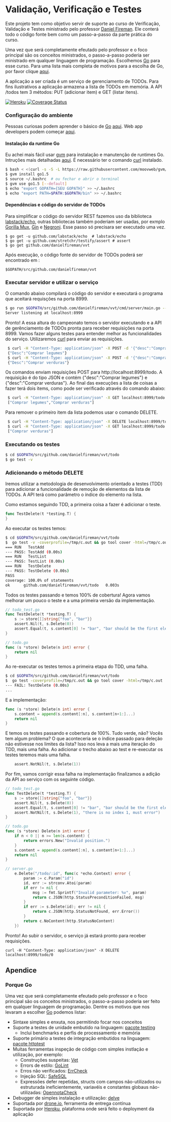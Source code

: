 # Validação, Verificação e Testes

Este projeto tem como objetivo servir de suporte ao curso de Verificação, Validação e Testes ministrado pelo professor [Daniel Fireman](mailto:danielfireman@gmail.com). Ele conterá todo o código fonte bem como um passo-a-passo da parte prática do curso.

Uma vez que será completamente efeutado pelo professor e o foco principal são os conceitos ministrados, o passo-a-passo poderia ser ministrado em qualquer linguagem de programação. Escolhemos [Go](http://golang.org) para esse curso. Para uma lista mais completa de motivos para a escolha de Go, por favor clique [aqui](#porque-go).

A aplicação a ser criada é um serviço de gerenciamento de TODOs. Para fins ilustrativos a aplicação armazena a lista de TODOs em memória. A API /todos tem 3 métodos: PUT (adicionar item) e GET (listar itens).

[![Heroku](http://heroku-badge.herokuapp.com/?app=danielfireman-vvt&style=flat)](danielfireman-vvt.herokuapp.com) [![Coverage Status](https://coveralls.io/repos/danielfireman/vvt/badge.svg?branch=master&service=github)](https://coveralls.io/github/danielfireman/vvt?branch=master)

### Configuração do ambiente
Pessoas curiosas podem aprender o básico de [Go](http://golang.org) [aqui](https://tour.golang.org/welcome/1). Web app developers podem começar [aqui](https://golang.org/doc/articles/wiki/).

#### Instalação da runtime Go
Eu achei mais fácil usar [gvm](http://github.com/moovweb/gvm) para instalação e manutenção de runtimes Go. Intruções mais detalhadas [aqui](https://github.com/moovweb/gvm). É necessário ter  o comando  [curl](http://curl.haxx.se/) instalado.

```bash
$ bash < <(curl -s -S -L https://raw.githubusercontent.com/moovweb/gvm/master/binscripts/gvm-installer)
$ gvm install go1.5
$ source ~/.bashrc  # ou fechar e abrir o terminal
$ gvm use go1.5 [--default]
$ echo "export GOPATH={SEU GOPATH}" >> ~/.bashrc
$ echo "export PATH=$PATH:$GOPATH/bin" >> ~/.bashrc
```

#### Dependências e código do servidor de TODOs
Para simplificar o código do servidor REST fazemos uso da biblioteca [labstack/echo](https://github.com/labstack/echo), outras bibliotecas também poderiam ser usadas, por exmplo [Gorilla Mux](https://github.com/gorilla/mux), [Gin](https://gin-gonic.github.io/gin/) e [Negroni](https://github.com/codegangsta/negroni). Esse passo só precisara ser executado uma vez.

    $ go get -u github.com/labstack/echo  # labstack/echo
    $ go get -u github.com/stretchr/testify/assert # assert
    $ go get github.com/danielfireman/vvt

Após execução, o código fonte do servidor de TODOs poderá ser encontrado em :

    $GOPATH/src/github.com/danielfireman/vvt

### Executar servidor e utilizar o serviço
O comando abaixo compilará o código do servidor e executará o programa que aceitará requisções na porta 8999.

```bash
$ go run $GOPATH/src/github.com/danielfireman/vvt/cmd/server/main.go --port=8999
Server listening at localhost:8999
```

Pronto! A essa altura do campeonato temos o servidor executando e a API de gerênciamento de TODOs pronta para receber requisições na porta 8999. Vamos fazer alguns testes para entender melhor as funcionalidades do serviço. Utilizaremos [curl](http://curl.haxx.se/) para enviar as requisições.

```bash
 $ curl -H "Content-Type: application/json" -X POST -d '{"desc":"Comprar legumes"}' localhost:8999/todo
 {"Desc":"Comprar legumes"}
 $ curl -H "Content-Type: application/json" -X POST -d '{"desc":"Comprar verduras"}' localhost:8999/todo
 {"Desc":"Comprar verduras"}
```

Os comandos enviam requisições POST para http://localhost:8999/todo. A requisição é do tipo JSON e contém {"desc":"Comprar legumes"} e {"desc":"Comprar verduras"}. Ao final das execuções a lista de coisas a fazer terá dois items, como pode ser verificado através do comando abaixo:

```bash
 $ curl -H "Content-Type: application/json" -X GET localhost:8999/todo
 ["Comprar legumes","Comprar verduras"]
```

Para remover o primeiro item da lista podemos usar o comando DELETE.

```bash
 $ curl -H "Content-Type: application/json" -X DELETE localhost:8999/todo/0
 $ curl -H "Content-Type: application/json" -X GET localhost:8999/todo
 ["Comprar verduras"]
```

### Executando os testes

```bash
$ cd $GOPATH/src/github.com/danielfireman/vvt/todo
$ go test -v
```

### Adicionando o método DELETE

Iremos utilizar a metodologia de desenvolvimento orientado a testes (TDD) para adicionar a funcionalidade de remoção de elementos da lista de TODOs. A API terá como parâmetro o índice do elemento na lista.

Como estamos seguindo TDD, a primeira coisa a fazer é adicionar o teste.

```go
func TestDelete(t *testing.T) {
}
```

Ao executar os testes temos:

```bash
$ cd $GOPATH/src/github.com/danielfireman/vvt/todo
$  go test -v -coverprofile=/tmp/c.out && go tool cover -html=/tmp/c.out
=== RUN   TestAdd
--- PASS: TestAdd (0.00s)
=== RUN   TestList
--- PASS: TestList (0.00s)
=== RUN   TestDelete
--- PASS: TestDelete (0.00s)
PASS
coverage: 100.0% of statements
ok  	github.com/danielfireman/vvt/todo	0.003s
```

Todos os testes passando e temos 100% de cobertura! Agora vamos melhorar um pouco o teste e a uma primeira versão da implementação.

```go
// todo_test.go
func TestDelete(t *testing.T) {
	s := store{[]string{"foo", "bar"}}
	assert.Nil(t, s.Delete(0))
	assert.Equal(t, s.content[0] != "bar", "bar should be the first element")
}

// todo.go
func (s *store) Delete(n int) error {
	return nil
}
```

Ao re-executar os testes temos a primeira etapa do TDD, uma falha.

```bash
$ cd $GOPATH/src/github.com/danielfireman/vvt/todo
$  go test -coverprofile=/tmp/c.out && go tool cover -html=/tmp/c.out
--- FAIL: TestDelete (0.00s)
...
```	

E a implementação:

```go
func (s *store) Delete(n int) error {
 	s.content = append(s.content[:n], s.content[n+1:]...)
	return nil
}
```

E temos os testes passando e cobertura de 100%. Tudo verde, não? Vocês tem algum problema? O que aconteceria se o índice passado para deleção não estivesse nos limites da lista? Isso nos leva a mais uma iteração do TDD, mais uma falha. Ao adicionar o trecho abaixo ao test e re-executar os testes teremos mais uma falha.

```go
	assert.NotNil(t, s.Delete(1))
```

Por fim, vamos corrigir essa falha na implementação finalizamos a adição da API ao serviço com os seguinte código.

```go
// todo_test.go
func TestDelete(t *testing.T) {
	s := store{[]string{"foo", "bar"}}
	assert.Nil(t, s.Delete(0))
	assert.Equal(t, s.content[0] != "bar", "bar should be the first element")
	assert.NotNil(t, s.Delete(1), "there is no index 1, must error")
}

// todo.go
func (s *store) Delete(n int) error {
	if n < 0 || n >= len(s.content) {
		return errors.New("Invalid position.")
	}
	s.content = append(s.content[:n], s.content[n+1:]...)
	return nil
}

// server.go
	e.Delete("/todo/:id", func(c *echo.Context) error {
		param := c.Param("id")
		id, err := strconv.Atoi(param)
		if err != nil {
			msg := fmt.Sprintf("Invalid parameter: %v", param)
			return c.JSON(http.StatusPreconditionFailed, msg)
		}
		if err := s.Delete(id); err != nil {
			return c.JSON(http.StatusNotFound, err.Error())
		}
		return c.NoContent(http.StatusNoContent)
	})
```

Pronto! Ao subir o servidor, o serviço já estará pronto para receber requisições.

    curl -H "Content-Type: application/json" -X DELETE localhost:8999/todo/0

## Apendice
### Porque Go
Uma vez que será completamente efeutado pelo professor e o foco principal são os conceitos ministrados, o passo-a-passo poderia ser feito em qualquer linguagem de programação. Dentre os motivos que nos levaram a escolher [Go](http://golang.org) podemos listar:

* Sintaxe simples e enxuta, nos permitindo focar nos conceitos
* Suporte a testes de unidade embutido na linguagem: [pacote testing](https://golang.org/pkg/testing/)
    * Inclui benchmarks e perfis de processamento e memória
* Suporte primário a testes de integração embutidos na linguagem: [pacote httptest](https://golang.org/pkg/net/http/httptest/)
* Muitas ferramentas inspeção de código com simples instlação e utilização, por exemplo: 
    * Construções suspeitas: [Vet](https://golang.org/cmd/vet/) 
    * Errors de estilo: [GoLint](https://github.com/golang/lint)
    * Erros não verificados: [ErrCheck](http://github.com/kisielk/errcheck)
    * Injeção SQL: [SafeSQL](https://github.com/stripe/safesql) 
    * Expressões defer repetidas, structs com campos não-utilizados ou estruturada ineficientemente,  variavéis e constantes globaus não-utilizadas: [OpennotaCheck](https://github.com/opennota/check/)
* Debugger de simples instalação e utilização: [delve](https://github.com/derekparker/delve)
* Suportada por [drone.io](http://drone.io), ferramenta de entrega contínua
* Suportada por [Heroku](https://www.heroku.com/), plataforma onde será feito o deployment da aplicação